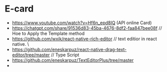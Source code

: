 # E-card 
- https://www.youtube.com/watch?v=Hf6n_epd8IQ (API online Card)
-  https://chatgpt.com/share/91536d83-45ba-4676-8df2-faa847bee08f // Hoe to Apply the Template method
-  https://github.com/wxik/react-native-rich-editor // text editior in react native. \
-  https://github.com/eneskarpuz/react-native-drag-text-editor/tree/master // Type Script
-  https://github.com/eneskarpuz/TextEditorPlus/tree/master
-  
